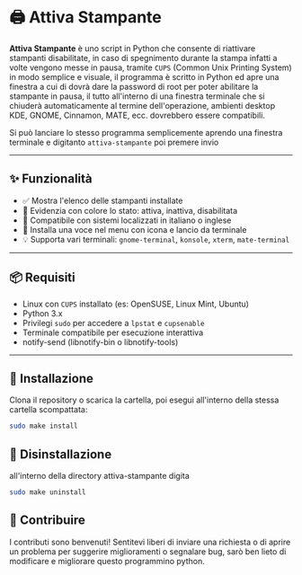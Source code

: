 # 🖨️ Attiva Stampante

**Attiva Stampante** è uno script in Python che consente di riattivare stampanti disabilitate, in caso di spegnimento durante la stampa infatti a volte vengono messe in pausa, tramite `CUPS` (Common Unix Printing System) in modo semplice e visuale, il programma è scritto in Python ed apre una finestra a cui di dovrà dare la password di root per poter abilitare la stampante in pausa, il tutto all'interno di una finestra terminale che si chiuderà automaticamente al termine dell'operazione, ambienti desktop KDE, GNOME, Cinnamon, MATE, ecc. dovrebbero essere compatibili.

Si può lanciare lo stesso programma semplicemente aprendo una finestra terminale e digitanto 
```attiva-stampante``` poi premere invio


---

## ✨ Funzionalità

- ✅ Mostra l'elenco delle stampanti installate
- 🎨 Evidenzia con colore lo stato: attiva, inattiva, disabilitata
- 🧩 Compatibile con sistemi localizzati in italiano o inglese
- 🧾 Installa una voce nel menu con icona e lancio da terminale
- 💡 Supporta vari terminali: `gnome-terminal`, `konsole`, `xterm`, `mate-terminal`

---

## 📦 Requisiti

- Linux con `CUPS` installato (es: OpenSUSE, Linux Mint, Ubuntu)
- Python 3.x
- Privilegi `sudo` per accedere a `lpstat` e `cupsenable`
- Terminale compatibile per esecuzione interattiva
- notify-send (libnotify-bin o libnotify-tools)

---

## 🚀 Installazione

Clona il repository o scarica la cartella, poi esegui all'interno della stessa cartella scompattata:

```bash
sudo make install
```

## 🔧 Disinstallazione

all'interno della directory attiva-stampante digita

```bash
sudo make uninstall
```
## 🤝 Contribuire

I contributi sono benvenuti! Sentitevi liberi di inviare una richiesta o di aprire un problema per suggerire miglioramenti o segnalare bug, sarò ben lieto di modificare e migliorare questo programmino python.
